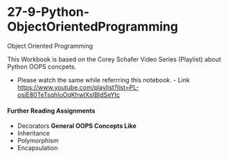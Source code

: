 # 27-9-Python-ObjectOrientedProgramming
Object Oriented Programming

This Workbook is based on the Corey Schafer Video Series (Playlist) about Python OOPS concpets.
* Please watch the same while referrring this notebook. - Link https://www.youtube.com/playlist?list=PL-osiE80TeTsqhIuOqKhwlXsIBIdSeYtc


#### Further Reading Assignments 

* Decorators
**General OOPS Concepts Like**
* Inheritance
* Polymorphism
* Encapsulation
